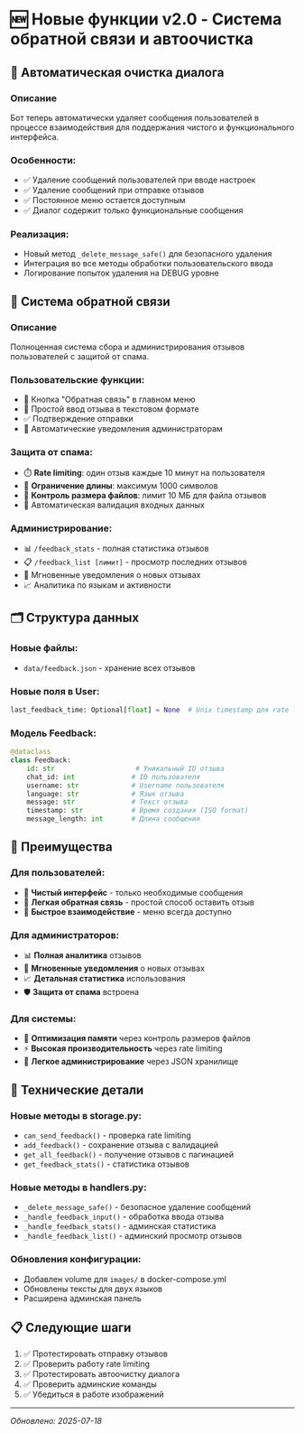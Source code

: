 # 🆕 Новые функции v2.0 - Система обратной связи и автоочистка

## 🧹 Автоматическая очистка диалога

### Описание
Бот теперь автоматически удаляет сообщения пользователей в процессе взаимодействия для поддержания чистого и функционального интерфейса.

### Особенности:
- ✅ Удаление сообщений пользователей при вводе настроек
- ✅ Удаление сообщений при отправке отзывов  
- ✅ Постоянное меню остается доступным
- ✅ Диалог содержит только функциональные сообщения

### Реализация:
- Новый метод `_delete_message_safe()` для безопасного удаления
- Интеграция во все методы обработки пользовательского ввода
- Логирование попыток удаления на DEBUG уровне

## 💌 Система обратной связи

### Описание
Полноценная система сбора и администрирования отзывов пользователей с защитой от спама.

### Пользовательские функции:
- 💬 Кнопка "Обратная связь" в главном меню
- 📝 Простой ввод отзыва в текстовом формате
- ✅ Подтверждение отправки
- 🔔 Автоматические уведомления администраторам

### Защита от спама:
- ⏱️ **Rate limiting**: один отзыв каждые 10 минут на пользователя
- 📏 **Ограничение длины**: максимум 1000 символов
- 💾 **Контроль размера файлов**: лимит 10 МБ для файла отзывов
- 🚫 Автоматическая валидация входных данных

### Администрирование:
- 📊 `/feedback_stats` - полная статистика отзывов
- 📋 `/feedback_list [лимит]` - просмотр последних отзывов
- 🔔 Мгновенные уведомления о новых отзывах
- 📈 Аналитика по языкам и активности

## 🗂️ Структура данных

### Новые файлы:
- `data/feedback.json` - хранение всех отзывов

### Новые поля в User:
```python
last_feedback_time: Optional[float] = None  # Unix timestamp для rate limiting
```

### Модель Feedback:
```python
@dataclass
class Feedback:
    id: str                    # Уникальный ID отзыва
    chat_id: int              # ID пользователя
    username: str             # Username пользователя  
    language: str             # Язык отзыва
    message: str              # Текст отзыва
    timestamp: str            # Время создания (ISO format)
    message_length: int       # Длина сообщения
```

## 🎯 Преимущества

### Для пользователей:
- 🎨 **Чистый интерфейс** - только необходимые сообщения
- 💬 **Легкая обратная связь** - простой способ оставить отзыв
- 🚀 **Быстрое взаимодействие** - меню всегда доступно

### Для администраторов:
- 📊 **Полная аналитика** отзывов
- 🔔 **Мгновенные уведомления** о новых отзывах
- 📈 **Детальная статистика** использования
- 🛡️ **Защита от спама** встроена

### Для системы:
- 💾 **Оптимизация памяти** через контроль размеров файлов
- ⚡ **Высокая производительность** через rate limiting
- 🔧 **Легкое администрирование** через JSON хранилище

## 🚀 Технические детали

### Новые методы в storage.py:
- `can_send_feedback()` - проверка rate limiting
- `add_feedback()` - сохранение отзыва с валидацией
- `get_all_feedback()` - получение отзывов с пагинацией
- `get_feedback_stats()` - статистика отзывов

### Новые методы в handlers.py:
- `_delete_message_safe()` - безопасное удаление сообщений
- `_handle_feedback_input()` - обработка ввода отзыва
- `_handle_feedback_stats()` - админская статистика
- `_handle_feedback_list()` - админский просмотр отзывов

### Обновления конфигурации:
- Добавлен volume для `images/` в docker-compose.yml
- Обновлены тексты для двух языков
- Расширена админская панель

## 📋 Следующие шаги

1. ✅ Протестировать отправку отзывов
2. ✅ Проверить работу rate limiting
3. ✅ Протестировать автоочистку диалога  
4. ✅ Проверить админские команды
5. ✅ Убедиться в работе изображений

---

*Обновлено: 2025-07-18* 